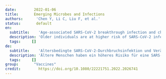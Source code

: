 ```yaml
---
date:        2022-01-06
title:       Emerging Microbes and Infections
authors:      'Chen Y, Li C, Liu F, et al.'
status:       default
en:
  subtitle:    'Age-associated SARS-CoV-2 breakthrough infection and changes in immune response in mouse model'
  description: 'Older individuals are at higher risk of SARS-CoV-2 infection and severe outcome but the underlying mechanisms are incompletely understood. In addition, how age modulates SARS-CoV-2 re-infection and vaccine breakthrough infections remains largely unexplored. Here, we investigated age-associated SARS-CoV-2 pathogenesis, immune responses, and the occurrence of re-infection and vaccine breakthrough infection utilizing a wild type C57BL/6N mouse model. We demonstrated that interferon and adaptive antibody response upon SARS-CoV-2 challenge are significantly impaired in aged mice in comparison to young mice, which results in more effective virus replication and severe disease manifestations in the respiratory tract. Aged mice also showed increased susceptibility to re-infection due to insufficient immune protection acquired during primary infection. Importantly, two-dose COVID-19 mRNA vaccination conferred limited adaptive immune response among the aged mice which rendered them susceptible to SARS-CoV-2 infection. Collectively, our findings call for tailored and optimized treatment and prevention strategies against SARS-CoV-2 among the older individuals.'
  tags:     []
de: 
  subtitle:    'Altersbedingte SARS-CoV-2-Durchbruchsinfektion und Veränderungen der Immunantwort im Mausmodell'
  description: 'Ältere Menschen haben ein höheres Risiko für eine SARS-CoV-2-Infektion und einen schwerwiegenden Krankheitsverlauf, aber die zugrunde liegenden Mechanismen sind nur unvollständig bekannt. Darüber hinaus ist noch weitgehend unerforscht, wie das Alter die SARS-CoV-2-Reinfektion und die Durchbruchsinfektion mit dem Impfstoff beeinflusst. Hier untersuchten wir die altersassoziierte SARS-CoV-2-Pathogenese, die Immunreaktionen und das Auftreten von Reinfektionen und Impfstoffdurchbrüchen in einem C57BL/6N-Wildtyp-Mausmodell. Wir konnten zeigen, dass die Interferon- und adaptive Antikörperreaktion auf eine SARS-CoV-2-Infektion bei älteren Mäusen im Vergleich zu jungen Mäusen deutlich beeinträchtigt ist, was zu einer effektiveren Virusreplikation und schweren Krankheitsmanifestationen im Respirationstrakt führt. Ältere Mäuse zeigten auch eine erhöhte Anfälligkeit für eine erneute Infektion aufgrund eines unzureichenden Immunschutzes, der während der Primärinfektion erworben wurde. Wichtig ist, dass eine COVID-19-mRNA-Impfung mit zwei Dosen bei den alten Mäusen nur eine begrenzte adaptive Immunantwort hervorrief, die sie für eine SARS-CoV-2-Infektion anfällig machte. Insgesamt erfordern unsere Ergebnisse maßgeschneiderte und optimierte Behandlungs- und Präventionsstrategien gegen SARS-CoV-2 bei älteren Menschen.'
  tags:     []
group:       "Vaccines"
credit:        https://doi.org/10.1080/22221751.2022.2026741
---
```

